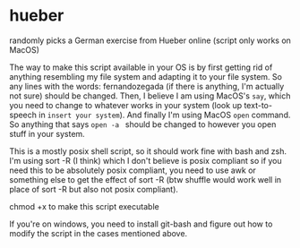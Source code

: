 # hueber
randomly picks a German exercise from Hueber online (script only works on MacOS)

The way to make this script available in your OS is by first getting rid of anything resembling my file system and adapting it to your file system. So any lines with the words: fernandozegada (if there is anything, I'm actually not sure) should be changed. Then, I believe I am using MacOS's `say`, which you need to change to whatever works in your system (look up text-to-speech in `insert your system`). And finally I'm using MacOS `open` command. So anything that says `open -a ` should be changed to however you open stuff in your system.

This is a mostly posix shell script, so it should work fine with bash and zsh. I'm using sort -R (I think) which I don't believe is posix compliant so if you need this to be absolutely posix compliant, you need to use awk or something else to get the effect of sort -R (btw shuffle would work well in place of sort -R but also not posix compliant). 

chmod +x to make this script executable

If you're on windows, you need to install git-bash and figure out how to modify the script in the cases mentioned above.
